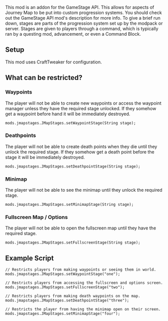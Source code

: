 This mod is an addon for the GameStage API. This allows for aspects of Journey Map to be put into custom progression systems. You should check out the GameStage API mod's description for more info. To give a brief run down, stages are parts of the progression system set up by the modpack or server. Stages are given to players through a command, which is typically ran by a questing mod, advancement, or even a Command Block.

## Setup
This mod uses CraftTweaker for configuration.

## What can be restricted?
 
### Waypoints
The player will not be able to create new waypoints or access the waypoint manager unless they have the required stage unlocked. If they somehow get a waypoint before hand it will be immediately destroyed. 

`mods.jmapstages.JMapStages.setWaypointStage(String stage);`

### Deathpoints
The player will not be able to create death points when they die until they unlock the required stage. If they somehow get a death point before the stage it will be immediately destroyed. 

`mods.jmapstages.JMapStages.setDeathpointStage(String stage);`

### Minimap
The player will not be able to see the minimap until they unlock the required stage. 

`mods.jmapstages.JMapStages.setMinimapStage(String stage);`

### Fullscreen Map / Options
The player will not be able to open the fullscreen map until they have the required stage.

`mods.jmapstages.JMapStages.setFullscreenStage(String stage);`

## Example Script

```
// Restricts players from making waypoints or seeing them in world.
mods.jmapstages.JMapStages.setWaypointStage("one");

// Restricts players from accessing the fullscreen and options screen.
mods.jmapstages.JMapStages.setFullscreenStage("two");

// Restricts players from making death waypoints on the map.
mods.jmapstages.JMapStages.setDeathpointStage("three");

// Restricts the player from having the minimap open on their screen.
mods.jmapstages.JMapStages.setMinimapStage("four");
```
